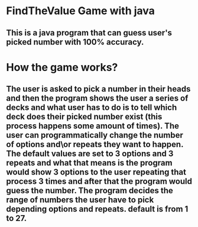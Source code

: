 # FindTheValue Game with java
## This is a java program that can guess user's picked number with 100% accuracy.
# How the game works?
## The user is asked to pick a number in their heads and then the program shows the user a series of decks and what user has to do is to tell which deck does their picked number exist (this process happens some amount of times). The user can programmatically change the number of options and\or repeats they want to happen. The default values are set to 3 options and 3 repeats and what that means is the program would show 3 options to the user repeating that process 3 times and after that the program would guess the number. The program decides the range of numbers the user have to pick depending options and repeats. default is from 1 to 27.
